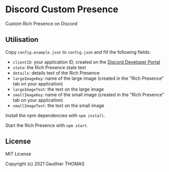 # Discord Custom Presence

Custom Rich Presence on Discord

## Utilisation

Copy `config.example.json` to `config.json` and fill the following fields:

- `clientID`: your application ID, created on the [Discord Developer Portal](https://discord.com/developers/applications/)
- `state`: the Rich Presence state text
- `details`: details text of the Rich Presence
- `largeImageKey`: name of the large image (created in the "Rich Presence" tab on your application)
- `largeImageText`: the text on the large image
- `smallImageKey`: name of the small image (created in the "Rich Presence" tab on your application)
- `smallImageText`: the text on the small image

Install the npm dependencies with `npm install`.

Start the Rich Presence with `npm start`.

## License

MIT License

Copyright (c) 2021 Gauthier THOMAS